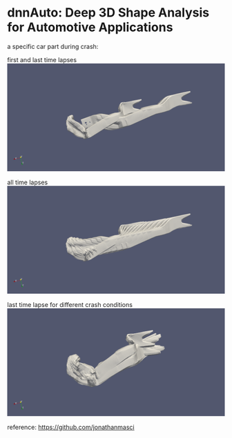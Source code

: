 # dnnAuto: Deep 3D Shape Analysis for Automotive Applications

a specific car part during crash:

first and last time lapses
![alt text](https://github.com/abbasloo/dnnAuto/blob/master/f001_S2000001(1&60).png)

all time lapses
![alt text](https://github.com/abbasloo/dnnAuto/blob/master/f001_S2000001.png)

last time lapse for different crash conditions
![alt text](https://github.com/abbasloo/dnnAuto/blob/master/S2000001_60.png)

reference: https://github.com/jonathanmasci
